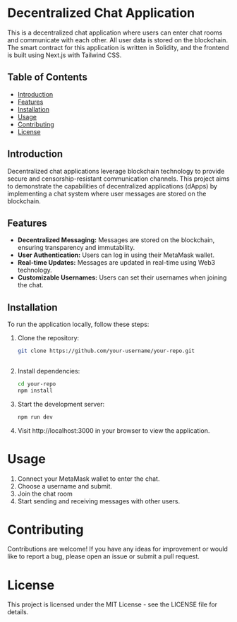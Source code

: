 # Decentralized Chat Application

This is a decentralized chat application where users can enter chat rooms and communicate with each other. All user data is stored on the blockchain. The smart contract for this application is written in Solidity, and the frontend is built using Next.js with Tailwind CSS.

## Table of Contents

- [Introduction](#introduction)
- [Features](#features)
- [Installation](#installation)
- [Usage](#usage)
- [Contributing](#contributing)
- [License](#license)

## Introduction

Decentralized chat applications leverage blockchain technology to provide secure and censorship-resistant communication channels. This project aims to demonstrate the capabilities of decentralized applications (dApps) by implementing a chat system where user messages are stored on the blockchain.

## Features

- **Decentralized Messaging:** Messages are stored on the blockchain, ensuring transparency and immutability.
- **User Authentication:** Users can log in using their MetaMask wallet.
- **Real-time Updates:** Messages are updated in real-time using Web3 technology.
- **Customizable Usernames:** Users can set their usernames when joining the chat.

## Installation

To run the application locally, follow these steps:

1. Clone the repository:

   ```bash
   git clone https://github.com/your-username/your-repo.git
  
2. Install dependencies:

   ```bash
   cd your-repo
   npm install

3. Start the development server:

   ```bash
   npm run dev

4. Visit http://localhost:3000 in your browser to view the application.

# Usage

1. Connect your MetaMask wallet to enter the chat.
2. Choose a username and submit.
3. Join the chat room 
4. Start sending and receiving messages with other users.

# Contributing

Contributions are welcome! If you have any ideas for improvement or would like to report a bug, please open an issue or submit a pull request.

# License

This project is licensed under the MIT License - see the LICENSE file for details.


